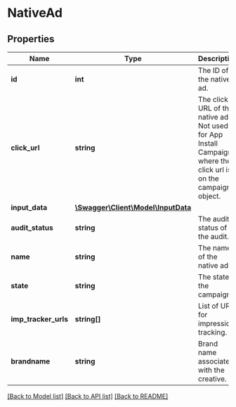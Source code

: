# NativeAd

## Properties
Name | Type | Description | Notes
------------ | ------------- | ------------- | -------------
**id** | **int** | The ID of the native ad. | [default to 22]
**click_url** | **string** | The click URL of the native ad. Not used for App Install Campaigns, where the click url is on the campaign object. | [default to 'www.stackadapt.com']
**input_data** | [**\Swagger\Client\Model\InputData**](InputData.md) |  | 
**audit_status** | **string** | The audit status of the audit. | [optional] [default to 'pending']
**name** | **string** | The name of the native ad | [default to 'API New Native Ad']
**state** | **string** | The state of the campaign. | [optional] [default to 'active']
**imp_tracker_urls** | **string[]** | List of URLs for impression tracking. | [optional] 
**brandname** | **string** | Brand name associated with the creative. | [default to 'My Brand']

[[Back to Model list]](../README.md#documentation-for-models) [[Back to API list]](../README.md#documentation-for-api-endpoints) [[Back to README]](../README.md)


